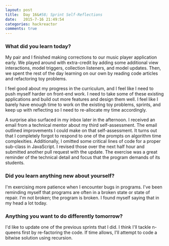 ```yaml
---
layout: post
title:  Day 16&#58; Sprint Self-Reflections
date:   2015-7-16 21:49:54
categories: hackreactor
comments: true
---
```


### What did you learn today?

My pair and I finished making corrections to our music player application early. We played around with extra-credit by adding some additional view interactions, model triggers, collection listeners, and model updates. Then, we spent the rest of the day learning on our own by reading code articles and refactoring toy problems.

I feel good about my progress in the curriculum, and I feel like I need to push myself harder on front-end work. I need to take some of these existing applications and build out more features and design them well. I feel like I barely have enough time to work on the existing toy problems, sprints, and keep up with reflecting so I need to re-allocate my time accordingly.

A surprise also surfaced in my inbox later in the afternoon. I received an email from a technical mentor about my third self-assessment. The email outlined improvements I could make on that self-assessment. It turns out that I completely forgot to respond to one of the prompts on algorithm time complexities. Additionally, I omitted some critical lines of code for a proper sub-class in JavaScript. I revised those over the next half hour and submitted another pull request with the update. The exercise was a great reminder of the technical detail and focus that the program demands of its students.

### Did you learn anything new about yourself?

I'm exercising more patience when I encounter bugs in programs. I've been reminding myself that programs are often in a broken state or state of repair. I'm not broken; the program is broken. I found myself saying that in my head a lot today.

### Anything you want to do differently tomorrow?

I'd like to update one of the previous sprints that I did. I think I'll tackle n-queens first by re-factoring the code. If time allows, I'll attempt to code a bitwise solution using recursion.
